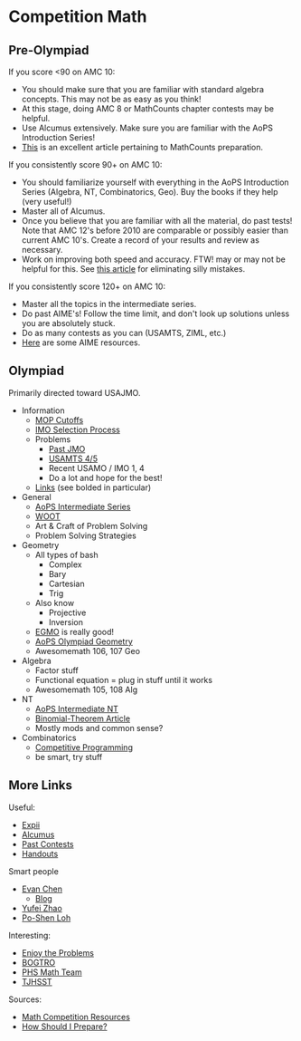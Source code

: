 # Competition Math
 
## Pre-Olympiad

If you score <90 on AMC 10:
 * You should make sure that you are familiar with standard algebra concepts. This may not be as easy as you think! 
 * At this stage, doing AMC 8 or MathCounts chapter contests may be helpful.
 * Use Alcumus extensively. Make sure you are familiar with the AoPS Introduction Series!
 * [This](https://artofproblemsolving.com/community/c3h1217349p6066794) is an excellent article pertaining to MathCounts preparation. 
 
If you consistently score 90+ on AMC 10:
 * You should familiarize yourself with everything in the AoPS Introduction Series (Algebra, NT, Combinatorics, Geo). Buy the books if they help (very useful!)
 * Master all of Alcumus.
 * Once you believe that you are familiar with all the material, do past tests! Note that AMC 12's before 2010 are comparable or possibly easier than current AMC 10's. Create a record of your results and review as necessary.
 * Work on improving both speed and accuracy. FTW! may or may not be helpful for this. See [this article](http://artofproblemsolving.com/articles/stupid-mistakes) for eliminating silly mistakes.
 
If you consistently score 120+ on AMC 10:
 * Master all the topics in the intermediate series.
 * Do past AIME's! Follow the time limit, and don't look up solutions unless you are absolutely stuck.
 * Do as many contests as you can (USAMTS, ZIML, etc.)
 * [Here](https://drive.google.com/drive/folders/0B95dMIY7fstOemlzdThlZjFCUnc?usp=sharing) are some AIME resources.

## Olympiad 

Primarily directed toward USAJMO.

 * Information
   * [MOP Cutoffs](https://en.wikipedia.org/wiki/Mathematical_Olympiad_Summer_Program#Cutoff_scores)
   * [IMO Selection Process](http://web.evanchen.cc/FAQs/rules.html)
   * Problems
     * [Past JMO](https://artofproblemsolving.com/community/c3420_usajmo)
     * [USAMTS 4/5](http://usamts.org/Problems/U_Problems.php)
     * Recent USAMO / IMO 1, 4
     * Do a lot and hope for the best!
   * [Links](http://artofproblemsolving.com/wiki/index.php/Resources_for_mathematics_competitions#Bunch_of_General_links) (see bolded in particular)
 * General
   * [AoPS Intermediate Series](https://artofproblemsolving.com/store/list/aops-curriculum)
   * [WOOT](https://artofproblemsolving.com/class/1464-woot)
   * Art & Craft of Problem Solving
   * Problem Solving Strategies
 * Geometry
   * All types of bash
     * Complex
     * Bary
     * Cartesian
     * Trig
   * Also know
     * Projective
     * Inversion
   * [EGMO](https://bookstore.ams.org/prb-27/) is really good!
   * [AoPS Olympiad Geometry](https://artofproblemsolving.com/school/course/olympiad-geometry)
   * Awesomemath 106, 107 Geo
 * Algebra
   * Factor stuff
   * Functional equation = plug in stuff until it works
   * Awesomemath 105, 108 Alg
 * NT
   * [AoPS Intermediate NT](https://artofproblemsolving.com/school/course/catalog/intermediate-numbertheory)
   * [Binomial-Theorem Article](http://s3.amazonaws.com/aops-cdn.artofproblemsolving.com/resources/articles/olympiad-number-theory.pdf)
   * Mostly mods and common sense?
 * Combinatorics
   * [Competitive Programming](https://github.com/bqi343/USACO)
   * be smart, try stuff


## More Links
 
Useful:
 * [Expii](https://www.expi.com/)
 * [Alcumus](https://artofproblemsolving.com/alcumus)
 * [Past Contests](https://artofproblemsolving.com/community/c3158_usa_contests)
 * [Handouts](https://artofproblemsolving.com/community/c5h1578191_handout_compilation)
 
Smart people
   * [Evan Chen](http://web.evanchen.cc/FAQs/contest.html)
     * [Blog](https://usamo.wordpress.com/) 
   * [Yufei Zhao](http://yufeizhao.com/olympiad/)
   * [Po-Shen Loh](http://www.math.cmu.edu/~lohp/olympiad.shtml)
   
Interesting:
 * [Enjoy the Problems](https://artofproblemsolving.com/community/c5h1211223p6004200)
 * [BOGTRO](https://artofproblemsolving.com/community/c5h1264874p6581946)
 * [PHS Math Team](https://sites.google.com/view/phsmathteam)
 * [TJHSST](https://activities.tjhsst.edu/vmt/index.html)

Sources:
 * [Math Competition Resources](http://artofproblemsolving.com/wiki/index.php/Resources_for_mathematics_competitions)
 * [How Should I Prepare?](http://artofproblemsolving.com/wiki/index.php/How_should_I_prepare%3F)
